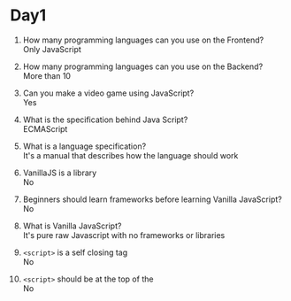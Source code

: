 # Day1

1. How many programming languages can you use on the Frontend? <br>
   Only JavaScript

2. How many programming languages can you use on the Backend? <Br>
   More than 10

3. Can you make a video game using JavaScript? <br>
   Yes

4. What is the specification behind Java Script? <br>
   ECMAScript

5. What is a language specification?<br>
   It's a manual that describes how the language should work

6. VanillaJS is a library<br>
   No

7. Beginners should learn frameworks before learning Vanilla JavaScript? <br>
   No

8. What is Vanilla JavaScript?<br>
   It's pure raw Javascript with no frameworks or libraries

9. `<script>` is a self closing tag<br>
   No

10. `<script>` should be at the top of the <body> <br>
    No
